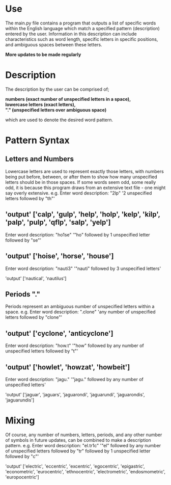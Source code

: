 # Use
The main.py file contains a program that outputs a list of specific words within the English language which match a specified pattern (description) entered by the user.
Information in this description can include characteristics such as word length, specific letters in specific positions, and ambiguous spaces between these letters.  

**More updates to be made regularly**
# Description
The description by the user can be comprised of;  

**numbers (exact number of unspecified letters in a space),**  
**lowercase letters (exact letters),**  
**"." (unspecified letters over ambiguous space)**  

which are used to denote the desired word pattern.
# Pattern Syntax
## Letters and Numbers
Lowercase letters are used to represent exactly those letters, with numbers being put before, between, or after them to show how many unspecified letters should be in those spaces.
If some words seem odd, some really odd, it is because this program draws from an extensive text file - one might say overly extensive.
e.g.
Enter word description: "2lp" 
'2 unspecified letters followed by "th"'

'output'
['calp', 'gulp', 'help', 'holp', 'kelp', 'kilp', 'palp', 'pulp', 'qflp', 'salp', 'yelp']
---------------------------------------
Enter word description: "ho1se"
'"ho" followed by 1 unspecified letter followed by "se"'

'output'
['hoise', 'horse', 'house']
---------------------------------------
Enter word description: "nauti3" 
'"nauti" followed by 3 unspecified letters'

'output'
['nautical', 'nautilus']
## Periods "."
Periods represent an ambiguous number of unspecified letters within a space.
e.g.
Enter word description: ".clone" 
'any number of unspecified letters followed by "clone"'

'output'
['cyclone', 'anticyclone']
---------------------------------------
Enter word description: "how.t"
'"how" followed by any number of unspecified letters followed by "t"'

'output'
['howlet', 'howzat', 'howbeit']
---------------------------------------
Enter word description: "jagu." 
'"jagu." followed by any number of unspecified letters'

'output'
['jaguar', 'jaguars', 'jaguarondi', 'jaguarundi', 'jaguarondis', 'jaguarundis']

# Mixing
Of course, any number of numbers, letters, periods, and any other number of symbols in future updates, can be combined to make a description pattern.
e.g.
Enter word description: "el.tr1c" 
'"el" followed by any number of unspecified letters followed by "tr" followed by 1 unspecified letter followed by "c"'

'output'
['electric', 'eccentric', 'excentric', 'egocentric', 'epigastric', 'econometric', 'eurocentric', 'ethnocentric', 'electrometric', 'endosmometric', 'europocentric']

